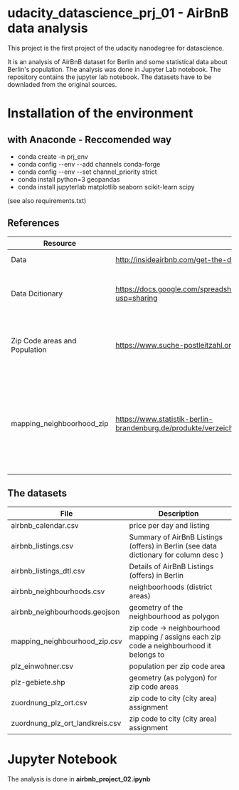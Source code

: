 # udacity_datascience_prj_01 - AirBnB data analysis
This project is the first project of the udacity nanodegree for datascience. 

It is an analysis of AirBnB dataset for Berlin and some statistical data about Berlin's population. The analysis was done in Jupyter Lab notebook. 
The repository contains the jupyter lab notebook. The datasets have to be downladed from the original sources.


# Installation of the environment


## with Anaconde - Reccomended way 
* conda create -n prj_env
* conda config --env --add channels conda-forge
* conda config --env --set channel_priority strict
* conda install python=3 geopandas
* conda install jupyterlab matplotlib seaborn scikit-learn scipy

(see also requirements.txt)


## References

|Resource                      | Reference                                                                                            | Description |
|----------------              |------------------------------------------------------------------------------------------------------|-------------|
|Data                          | http://insideairbnb.com/get-the-data.html / 12th of March 2021                                       | AirBnB data sets|
|Data Dcitionary               | https://docs.google.com/spreadsheets/d/1iWCNJcSutYqpULSQHlNyGInUvHg2BoUGoNRIGa6Szc4/edit?usp=sharing | AirBnB data dictionary describes the data set columns|
|Zip Code areas and Population | https://www.suche-postleitzahl.org/downloads                                                         | zip codes and their geolocation polygon together with population |
|mapping_neighboorhood_zip     | https://www.statistik-berlin-brandenburg.de/produkte/verzeichnisse/ZuordnungderBezirkezuPostleitzahlen.xls | mapping of berlin neighbourhoods on zip codes. **Note** The file under the link this is raw data that needs to be formatted to get the result of this file|


## The datasets
|File                          | Description                                                                                           |
|----------------              |-------------------------------------------------------------------------------------------------------|
airbnb_calendar.csv            | price per day and listing                                                                              |
airbnb_listings.csv            | Summary of AirBnB Listings (offers) in Berlin (see data dictionary for column desc )                   |
airbnb_listings_dtl.csv        | Details of AirBnB Listings (offers) in Berlin                                                          |
airbnb_neighbourhoods.csv      | neighboorhoods (district areas)                                                                        |
airbnb_neighbourhoods.geojson  | geometry of the neighbourhood as polygon                                                               |
mapping_neighbourhood_zip.csv  | zip code -> neighbourhood mapping / assigns each zip code a neighbourhood it belongs to                |
plz_einwohner.csv              | population per zip code area                                                                           |
plz-gebiete.shp                | geometry (as polygon) for zip code areas                                                               |
zuordnung_plz_ort.csv          | zip code to city (city area) assignment                                                                |
zuordnung_plz_ort_landkreis.csv| zip code to city (city area) assignment                                                                |


# Jupyter Notebook
The analysis is done in **airbnb_project_02.ipynb**